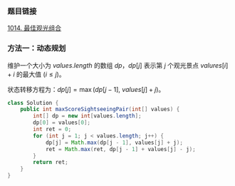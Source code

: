 ### 题目链接
[1014. 最佳观光组合](https://leetcode.cn/problems/best-sightseeing-pair)

### 方法一：动态规划
维护一个大小为 $values.length$ 的数组 $dp$，$dp[j]$ 表示第 $j$ 个观光景点 $valures[i] + i$ 的最大值 $(i \leq j)$。

状态转移方程为：$dp[j] = \max(dp[j - 1], \ values[j] + j)$。

```Java
class Solution {
    public int maxScoreSightseeingPair(int[] values) {
        int[] dp = new int[values.length];
        dp[0] = values[0];
        int ret = 0;
        for (int j = 1; j < values.length; j++) {
            dp[j] = Math.max(dp[j - 1], values[j] + j);
            ret = Math.max(ret, dp[j - 1] + values[j] - j);
        }
        return ret;
    }
}
```
